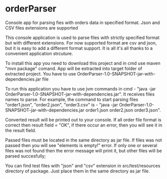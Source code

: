 # orderParser
Console app for parsing fies with orders data in specified format. Json and CSV files extensions are supported

This console application is used to parse files with strictly specified format but with different extensions.
For now supported format are csv and json, but it is easy to add a different format support. It is all it's all thanks 
to a convenient application strcuture.

To install this app you need to download this project and in cmd use maven "mvn package" comand. 
App will be extracted into target folder of extracted project. 
You have to use OrderParser-1.0-SNAPSHOT-jar-with-dependencies.jar file

To run this application you have to use jvm commands in cmd - "java -jar OrderParser-1.0-SNAPSHOT-jar-with-dependencies.jar". It receives files names to parse.
For example, the command to start parsing files "order1.json", "order2.json", "order3.csv" is - 
"java -jar OrderParser-1.0-SNAPSHOT-jar-with-dependencies.jar order1.json order2.json order3.json". 

Converted result will be printed out to your console. 
If all order file format is correct then result field = "OK", if there occur an error, then you will see it
in the result field.

Passed files must be located in the same directory as jar file. If files was not passed then you will see
"elements is empty!" error. If only one or several files was not found then the error message will print it,
but other files will be parsed succesfully;

You can find test files with "json" and "csv" extension in src/test/resources directory of package. Just place them in 
the same directory as jar file.

